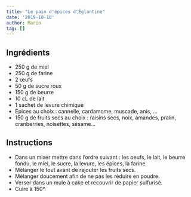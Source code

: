 ```yaml
---
title: "Le pain d'épices d'Églantine"
date: '2019-10-10'
author: Marin
tag: []
---
```

## Ingrédients
- 250 g de miel
- 250 g de farine
- 2 œufs
- 50 g de sucre roux
- 150 g de beurre
- 10 cL de lait
- 1 sachet de levure chimique
- Épices au choix : cannelle, cardamome, muscade, anis, …
- 150 g de fruits secs au choix : raisins secs, noix, amandes, pralin, cranberries, noisettes, sésame…

## Instructions
- Dans un mixer mettre dans l’ordre suivant : les oeufs, le lait, le beurre fondu, le miel, le sucre, la levure, les épices, la farine.
- Mélanger le tout avant de rajouter les fruits secs.
- Mélanger doucement afin de ne pas les réduire en poudre.
- Verser dans un mule à cake et recouvrir de papier sulfurisé.
- Cuire à 150°.

